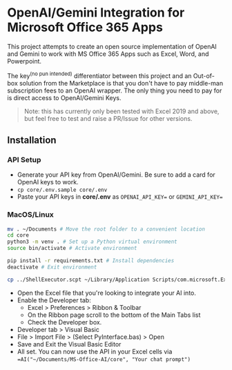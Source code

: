 # OpenAI/Gemini Integration for Microsoft Office 365 Apps

This project attempts to create an open source implementation of OpenAI and Gemini to work with MS Office 365 Apps such as Excel, Word, and Powerpoint.

The key<sup>(no pun intended)</sup> differentiator between this project and an Out-of-box solution from the Marketplace is that you don't have to pay middle-man subscription fees to an OpenAI wrapper. The only thing you need to pay for is direct access to OpenAI/Gemini Keys.

> Note: this has currently only been tested with Excel 2019 and above, but feel free to test and raise a PR/Issue for other versions.

## Installation

### API Setup
- Generate your API key from OpenAI/Gemini. Be sure to add a card for OpenAI keys to work.
- `cp core/.env.sample core/.env`
- Paste your API keys in **core/.env** as `OPENAI_API_KEY=` or `GEMINI_API_KEY=`

### MacOS/Linux
```sh
mv . ~/Documents # Move the root folder to a convenient location
cd core
python3 -m venv . # Set up a Python virtual environment
source bin/activate # Activate environment
```
```sh
pip install -r requirements.txt # Install dependencies
deactivate # Exit environment
```
```sh
cp ../ShellExecutor.scpt ~/Library/Application Scripts/com.microsoft.Excel/ # copy shell executor to Excel Scripts
```
- Open the Excel file that you're looking to integrate your AI into.
- Enable the Developer tab: 
  - Excel > Preferences > Ribbon & Toolbar 
  - On the Ribbon page scroll to the bottom of the Main Tabs list
  - Check the Developer box.
- Developer tab > Visual Basic 
- File > Import File > (Select PyInterface.bas) > Open
- Save and Exit the Visual Basic Editor
- All set. You can now use the API in your Excel cells via `=AI("~/Documents/MS-Office-AI/core", "Your chat prompt")`